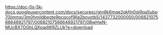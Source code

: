 https://doc-0s-5k-docs.googleusercontent.com/docs/securesc/gtn8k6mqe2qkfjn0qj9qa5ubp70iimmp/3m0hmildbegte9pcpcof9lla2bovotb5/1437732000000/00682107566646921797/00682107566646921797/0BwHwN-MUcBX7OGhLQXpadW9ZLUk?e=download
